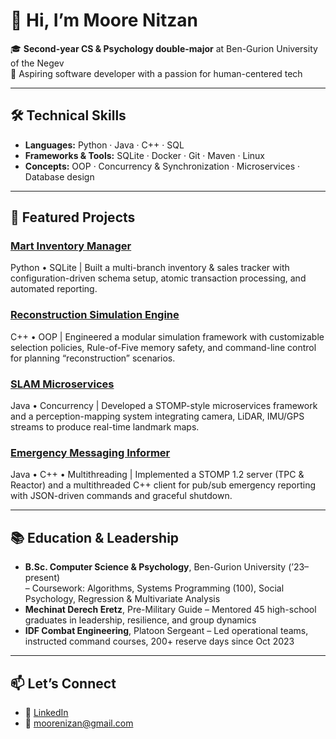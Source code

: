 # 👋 Hi, I’m Moore Nitzan

🎓 **Second-year CS & Psychology double-major** at Ben-Gurion University of the Negev  
💼 Aspiring software developer with a passion for human-centered tech

---

## 🛠️ Technical Skills

- **Languages:** Python · Java · C++ · SQL  
- **Frameworks & Tools:** SQLite · Docker · Git · Maven · Linux 
- **Concepts:** OOP · Concurrency & Synchronization · Microservices · Database design

---

## 🚀 Featured Projects

### [Mart Inventory Manager](https://github.com/mooreni/Mart-Inventory-Manager.git)
Python • SQLite | Built a multi-branch inventory & sales tracker with configuration-driven schema setup, atomic transaction processing, and automated reporting.

### [Reconstruction Simulation Engine](https://github.com/mooreni/Reconstruction-Simulation-Engine.git)  
C++ • OOP | Engineered a modular simulation framework with customizable selection policies, Rule-of-Five memory safety, and command-line control for planning “reconstruction” scenarios.

### [SLAM Microservices](https://github.com/mooreni/GurionRock-SLAM-Microservices.git)  
Java • Concurrency | Developed a STOMP-style microservices framework and a perception-mapping system integrating camera, LiDAR, IMU/GPS streams to produce real-time landmark maps.

### [Emergency Messaging Informer](https://github.com/mooreni/Emergency-Messaging-Informer.git)  
Java • C++ • Multithreading | Implemented a STOMP 1.2 server (TPC & Reactor) and a multithreaded C++ client for pub/sub emergency reporting with JSON-driven commands and graceful shutdown.

---

## 📚 Education & Leadership

- **B.Sc. Computer Science & Psychology**, Ben-Gurion University (’23–present)  
  – Coursework: Algorithms, Systems Programming (100), Social Psychology, Regression & Multivariate Analysis  
- **Mechinat Derech Eretz**, Pre-Military Guide – Mentored 45 high-school graduates in leadership, resilience, and group dynamics  
- **IDF Combat Engineering**, Platoon Sergeant – Led operational teams, instructed command courses, 200+ reserve days since Oct 2023

---

## 📫 Let’s Connect

- 🔗 [LinkedIn](https://linkedin.com/in/your-profile)  
- 📧 moorenizan@gmail.com
